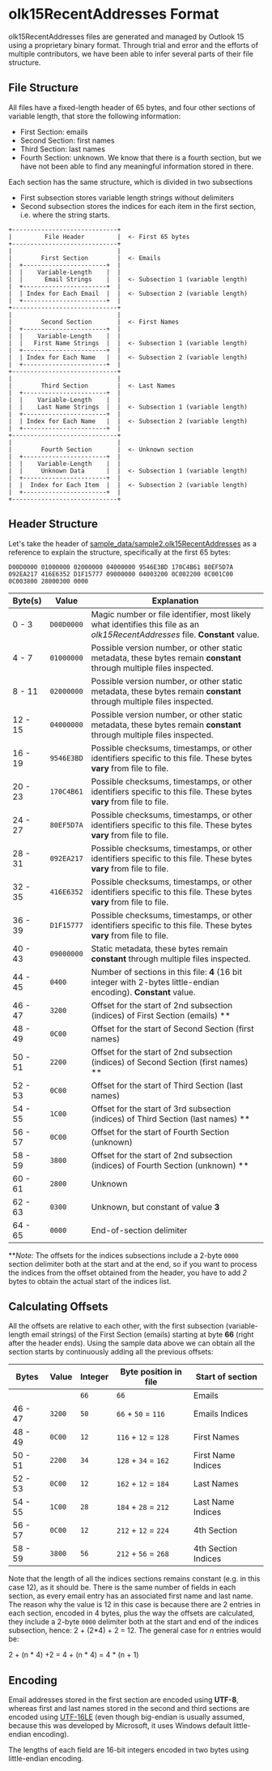 

# olk15RecentAddresses Format

olk15RecentAddresses files are generated and managed by Outlook 15 using a proprietary binary format. Through trial and error and the efforts of multiple contributors, we have been able to infer several parts of  their file structure.

## File Structure

All files have a fixed-length header of 65 bytes, and four other sections of variable length, that store the following information:

- First Section: emails
- Second Section: first names
- Third Section: last names
- Fourth Section: unknown. We know that there is a fourth section, but we have not been able to find any meaningful information stored in there.

Each section has the same structure, which is divided in two subsections

- First subsection stores variable length strings without delimiters
- Second subsection stores the indices for each item in the first section, i.e. where the string starts.

```
+-----------------------------+
|         File Header         |  <- First 65 bytes
+-----------------------------+
|                             |
|        First Section        |  <- Emails
|  +-----------------------+  |
|  |    Variable-Length    |  |
|  |      Email Strings    |  |  <- Subsection 1 (variable length)
|  +-----------------------+  |
|  | Index for Each Email  |  |  <- Subsection 2 (variable length)
|  +-----------------------+  |
+-----------------------------+
|                             |
|        Second Section       |  <- First Names 
|  +-----------------------+  |
|  |    Variable-Length    |  |
|  |   First Name Strings  |  |  <- Subsection 1 (variable length)
|  +-----------------------+  |
|  | Index for Each Name   |  |  <- Subsection 2 (variable length)
|  +-----------------------+  |
+-----------------------------+
|                             |
|        Third Section        |  <- Last Names
|  +-----------------------+  |
|  |    Variable-Length    |  |
|  |    Last Name Strings  |  |  <- Subsection 1 (variable length)
|  +-----------------------+  |
|  | Index for Each Name   |  |  <- Subsection 2 (variable length)
|  +-----------------------+  |
+-----------------------------+
|                             |
|        Fourth Section       |  <- Unknown section
|  +-----------------------+  |
|  |    Variable-Length    |  |
|  |     Unknown Data      |  |  <- Subsection 1 (variable length)
|  +-----------------------+  |
|  |  Index for Each Item  |  |  <- Subsection 2 (variable length)
|  +-----------------------+  |
+-----------------------------+
```

## Header Structure

Let's take the header of [sample_data/sample2.olk15RecentAddresses](https://github.com/lacabra/olk15RecentAddresses/blob/main/sample_data/sample2.olk15RecentAddresses) as a reference to explain the structure, specifically at the first 65 bytes:

```
D00D0000 01000000 02000000 04000000 9546E3BD 170C4B61 80EF5D7A 092EA217 416E6352 D1F15777 09000000 04003200 0C002200 0C001C00 0C003800 28000300 0000
```

| Byte(s) | Value      | Explanation                                                  |
| ------- | ---------- | ------------------------------------------------------------ |
| 0 - 3   | `D00D0000` | Magic number or file identifier, most likely what identifies this file as an *olk15RecentAddresses* file. **Constant** value. |
| 4 - 7   | `01000000` | Possible version number, or other static metadata, these bytes remain **constant** through multiple files inspected. |
| 8 - 11  | `02000000` | Possible version number, or other static metadata, these bytes remain **constant** through multiple files inspected. |
| 12 - 15 | `04000000` | Possible version number, or other static metadata, these bytes remain **constant** through multiple files inspected. |
| 16 - 19 | `9546E3BD` | Possible checksums, timestamps, or other identifiers specific to this file. These bytes **vary** from file to file. |
| 20 - 23 | `170C4B61` | Possible checksums, timestamps, or other identifiers specific to this file. These bytes **vary** from file to file. |
| 24 - 27 | `80EF5D7A` | Possible checksums, timestamps, or other identifiers specific to this file. These bytes **vary** from file to file. |
| 28 - 31 | `092EA217` | Possible checksums, timestamps, or other identifiers specific to this file. These bytes **vary** from file to file. |
| 32 - 35 | `416E6352` | Possible checksums, timestamps, or other identifiers specific to this file. These bytes **vary** from file to file. |
| 36 - 39 | `D1F15777` | Possible checksums, timestamps, or other identifiers specific to this file. These bytes **vary** from file to file. |
| 40 - 43 | `09000000` | Static metadata, these bytes remain **constant** through multiple files inspected. |
| 44 - 45 | `0400`     | Number of sections in this file: **4** (16 bit integer with 2-bytes little-endian encoding). **Constant** value. |
| 46 - 47 | `3200`     | Offset for the start of 2nd subsection (indices) of First Section (emails) ** |
| 48 - 49 | `0C00`     | Offset for the start of Second Section (first names)         |
| 50 - 51 | `2200`     | Offset for the start of 2nd subsection (indices) of Second Section (first names) ** |
| 52 - 53 | `0C00`     | Offset for the start of Third Section (last names)           |
| 54 - 55 | `1C00`     | Offset for the start of 3rd subsection (indices) of Third Section (last names) ** |
| 56 - 57 | `0C00`     | Offset for the start of Fourth Section (unknown)             |
| 58 - 59 | `3800`     | Offset for the start of 2nd subsection (indices) of Fourth Section (unknown) ** |
| 60 - 61 | `2800`     | Unknown                                                      |
| 62 - 63 | `0300`     | Unknown, but constant of value **3**                         |
| 64 - 65 | `0000`     | End-of-section delimiter                                     |

***Note:* The offsets for the indices subsections include a 2-byte `0000` section delimiter both at the start and at the end, so if you want to process the indices from the offset obtained from the header, you have to add *2* bytes to obtain the actual start of the indices list.

## Calculating Offsets

All the offsets are relative to each other, with the first subsection (variable-length email strings) of the First Section (emails) starting at byte **66** (right after the header ends). Using the sample data above we can obtain all the section starts by continuously adding all the previous offsets:

| Bytes   | Value  | Integer | Byte position in file | Start of section    |
| ------- | ------ | ------- | --------------------- | ------------------- |
|         |        | `66`    | `66`                  | Emails              |
| 46 - 47 | `3200` | `50`    | `66` + `50` = `116`   | Emails Indices      |
| 48 - 49 | `0C00` | `12`    | `116` + `12` = `128`  | First Names         |
| 50 - 51 | `2200` | `34`    | `128` + `34` = `162`  | First Name Indices  |
| 52 - 53 | `0C00` | `12`    | `162` + `12` = `184`  | Last Names          |
| 54 - 55 | `1C00` | `28`    | `184` + `28` = `212`  | Last Name Indices   |
| 56 - 57 | `0C00` | `12`    | `212` + `12` = `224`  | 4th Section         |
| 58 - 59 | `3800` | `56`    | `212` + `56` = `268`  | 4th Section Indices |

Note that the length of all the indices sections remains constant (e.g. in this case 12), as it should be. There is the same number of fields in each section, as every email entry has an associated  first name and last name. The reason why the value is 12 in this case is because there are 2 entries in each section, encoded in 4 bytes, plus the way the offsets are calculated, they include a 2-byte `0000` delimiter both at the start and end of the indices subsection, hence: 2 + (2*4) + 2 = 12. The general case for *n* entries would be:

 2 + (n * 4) +2 = 4 + (n * 4) = 4 * (n + 1)

## Encoding

Email addresses stored in the first section are encoded using **UTF-8**, whereas first and last names stored in the second and third sections are encoded using [UTF-16LE](https://en.wikipedia.org/wiki/UTF-16) (even though big-endian is usually assumed, because this was developed by Microsoft, it uses Windows default little-endian encoding).

The lengths of each field are 16-bit integers encoded in two bytes using little-endian encoding.